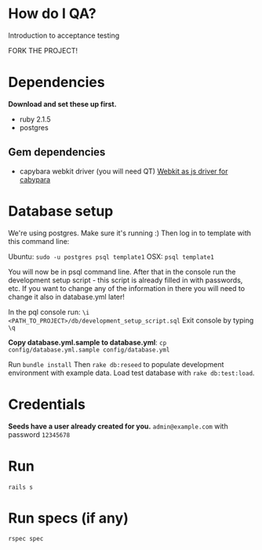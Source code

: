 # How do I QA?
Introduction to acceptance testing

FORK THE PROJECT!

# Dependencies
**Download and set these up first.**

- ruby 2.1.5
- postgres

## Gem dependencies
- capybara webkit driver (you will need QT)
[Webkit as js driver for cabypara](https://github.com/thoughtbot/capybara-webkit/wiki/Installing-Qt-and-compiling-capybara-webkit)

# Database setup
We're using postgres. Make sure it's running :) Then log in to template with this command line:

Ubuntu: `sudo -u postgres psql template1`
OSX: `psql template1`

You will now be in psql command line. After that in the console run the development setup script - this script is already filled in with passwords, etc. If you want to change any of the information in there you will need to change it also in database.yml later!

In the pql console run: `\i <PATH_TO_PROJECT>/db/development_setup_script.sql`
Exit console by typing `\q`

**Copy database.yml.sample to database.yml**:
`cp config/database.yml.sample config/database.yml`

Run `bundle install`
Then `rake db:reseed` to populate development environment with example data.
Load test database with `rake db:test:load`.


# Credentials
**Seeds have a user already created for you.**
`admin@example.com` with password `12345678`

# Run
`rails s`

# Run specs (if any)
`rspec spec`
